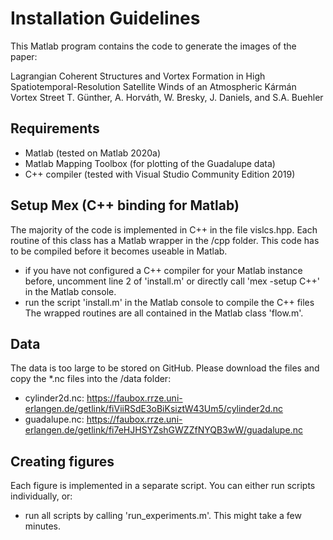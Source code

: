 # Installation Guidelines

This Matlab program contains the code to generate the images of the paper:

Lagrangian Coherent Structures and Vortex Formation in High Spatiotemporal-Resolution Satellite Winds of an Atmospheric Kármán Vortex Street
T. Günther, A. Horváth, W. Bresky, J. Daniels, and S.A. Buehler

## Requirements
- Matlab (tested on Matlab 2020a)
- Matlab Mapping Toolbox (for plotting of the Guadalupe data)
- C++ compiler (tested with Visual Studio Community Edition 2019)

## Setup Mex (C++ binding for Matlab)
The majority of the code is implemented in C++ in the file vislcs.hpp. Each routine of this class has a Matlab wrapper in the /cpp folder. This code has to be compiled before it becomes useable in Matlab.
- if you have not configured a C++ compiler for your Matlab instance before, uncomment line 2 of 'install.m' or directly call 'mex -setup C++' in the Matlab console.
- run the script 'install.m' in the Matlab console to compile the C++ files
The wrapped routines are all contained in the Matlab class 'flow.m'.

## Data
The data is too large to be stored on GitHub. Please download the files and copy the *.nc files into the /data folder:
- cylinder2d.nc:	https://faubox.rrze.uni-erlangen.de/getlink/fiViiRSdE3oBiKsiztW43Um5/cylinder2d.nc
- guadalupe.nc: 	https://faubox.rrze.uni-erlangen.de/getlink/fi7eHJHSYZshGWZZfNYQB3wW/guadalupe.nc

## Creating figures
Each figure is implemented in a separate script. You can either run scripts individually, or:
- run all scripts by calling 'run_experiments.m'. This might take a few minutes.
